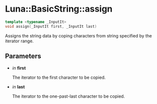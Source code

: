 # Luna::BasicString::assign

```c++
template <typename _InputIt>
void assign(_InputIt first, _InputIt last)
```

Assigns the string data by coping characters from string specified by the iterator range. 



## Parameters
* *in* **first**

    The iterator to the first character to be copied. 

* *in* **last**

    The iterator to the one-past-last character to be copied. 

